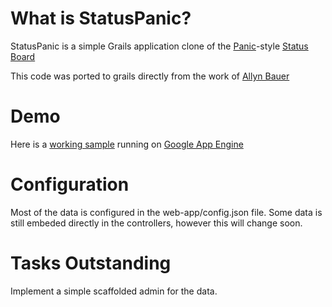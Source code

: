What is StatusPanic?
====================
StatusPanic is a simple Grails application clone of the 
[Panic](http://panic.com)-style [Status Board](http://www.panic.com/blog/2010/03/the-panic-status-board/) 

This code was ported to grails directly from the work of [Allyn Bauer](https://github.com/ajb/statuspanic)

Demo
====
Here is a [working sample](http://grailsdev1.appspot.com/) running on [Google App Engine](http://code.google.com/appengine/)


Configuration
====================
Most of the data is configured in the web-app/config.json file. Some data is still embeded directly in the controllers, however this will change soon.


Tasks Outstanding
=================
Implement a simple scaffolded admin for the data. 

